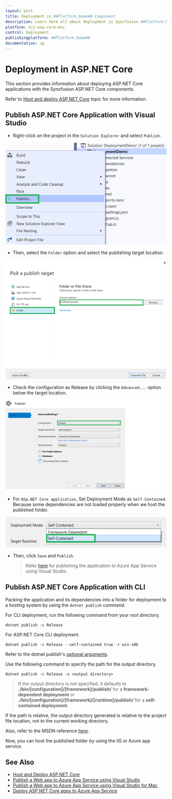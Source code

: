```yaml
---
layout: post
title: Deployment in ##Platform_Name## Component
description: Learn here all about Deployment in Syncfusion ##Platform_Name## Common component of Syncfusion Essential JS 2 and more.
platform: ej2-asp-core-mvc
control: Deployment
publishingplatform: ##Platform_Name##
documentation: ug
---
```


# Deployment in ASP.NET Core

This section provides information about deploying ASP.NET Core applications with the Syncfusion ASP.NET Core components.

Refer to [Host and deploy ASP.NET Core](https://docs.microsoft.com/en-us/aspnet/core/host-and-deploy/?view=aspnetcore-6.0) topic for more information.

## Publish ASP.NET Core Application with Visual Studio

* Right-click on the project in the `Solution Explorer` and select `Publish`.

![Solution Explorer](./images/publish.png)

* Then, select the `Folder` option and select the publishing target location.

![Publish Location](./images/folder.png)

* Check the configuration as Release by clicking the `Advanced...` option below the target location.

![Release Configuration](./images/config.png)

* For `ASp.NET Core application`, Set Deployment Mode as `Self-Contained`. Because some dependencies are not loaded properly when we host the published folder.

![Deploy Mode](./images/deploy.png)

* Then, click `Save` and `Publish`.

    > Refer [here](https://docs.microsoft.com/en-us/visualstudio/deployment/quickstart-deploy-aspnet-web-app?view=vs-2022&tabs=azure) for publishing the application to Azure App Service using Visual Studio.  

## Publish ASP.NET Core Application with CLI

Packing the application and its dependencies into a folder for deployment to a hosting system by using the `dotnet publish` command.

For CLI deployment, run the following command from your root directory.

```
dotnet publish -c Release
```

For ASP.NET Core CLI deployment.

```
dotnet publish -c Release --self-contained true -r win-x86
```

Refer to the dotnet publish\'s [optional arguments](https://docs.microsoft.com/en-us/dotnet/core/tools/dotnet-publish?tabs=netcore21#arguments).

Use the following command to specify the path for the output directory.

```
dotnet publish -c Release -o <output directory>
```

> If the output directory is not specified, it defaults to **./bin/[configuration]/[framework]/publish/** for a **framework-dependent deployment** or **./bin/[configuration]/[framework]/[runtime]/publish/** for a **self-contained deployment**.

If the path is relative, the output directory generated is relative to the project file location, not to the current working directory.

Also, refer to the MSDN reference [here](https://docs.microsoft.com/en-us/aspnet/core/host-and-deploy/azure-apps/?view=aspnetcore-6.0&tabs=netcore-cli#deploy-the-app-self-contained).

Now, you can host the published folder by using the IIS or Azure app service.

## See Also

* [Host and Deploy ASP.NET Core](https://docs.microsoft.com/en-us/aspnet/core/host-and-deploy/?view=aspnetcore-6.0)
* [Publish a Web app to Azure App Service using Visual Studio](https://docs.microsoft.com/en-us/visualstudio/deployment/quickstart-deploy-aspnet-web-app)
* [Publish a Web app to Azure App Service using Visual Studio for Mac](https://docs.microsoft.com/en-us/visualstudio/mac/publish-app-svc?toc=%2Faspnet%2Fcore%2Ftoc.json&bc=%2Faspnet%2Fcore%2Fbreadcrumb%2Ftoc.json&view=vsmac-2019)
* [Deploy ASP.NET Core apps to Azure App Service](https://docs.microsoft.com/en-us/aspnet/core/host-and-deploy/azure-apps/)